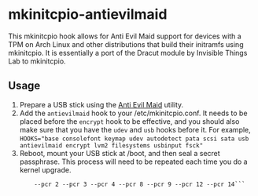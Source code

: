 mkinitcpio-antievilmaid
=======================

This mkinitcpio hook allows for Anti Evil Maid support for devices with a TPM
on Arch Linux and other distributions that build their initramfs using
mkinitcpio. It is essentially a port of the Dracut module by Invisible Things
Lab to mkinitcpio.

Usage
-----
1. Prepare a USB stick using the [Anti Evil Maid](http://theinvisiblethings.blogspot.com/2011/09/anti-evil-maid.html) utility.
2. Add the `antievilmaid` hook to your /etc/mkinitcpio.conf. It needs to be placed before the `encrypt` hook to be effective, and you should also make sure that you have the `udev` and `usb` hooks before it. For example,
    ```HOOKS="base consolefont keymap udev autodetect pata scsi sata usb antievilmaid encrypt lvm2 filesystems usbinput fsck"```
3. Reboot, mount your USB stick at /boot, and then seal a secret passphrase. This process will need to be repeated each time you do a kernel upgrade.
    ```echo "This is my secret passphrase." | tpm_sealdata -z -o /boot/antievilmaid/sealed_secret.blob --pcr 0 --pcr 1 \
        --pcr 2 --pcr 3 --pcr 4 --pcr 8 --pcr 9 --pcr 12 --pcr 14```
